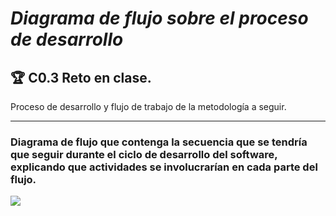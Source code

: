 # ***Diagrama de flujo sobre el proceso de desarrollo***

## 🏆 **C0.3 Reto en clase.**

Proceso de desarrollo y flujo de trabajo de la metodología a seguir.

---
### Diagrama de flujo que contenga la secuencia que se tendría que seguir durante el ciclo de desarrollo del software, explicando que actividades se involucrarían en cada parte del flujo.


![](flujo_de_proceso.drawio.svg)